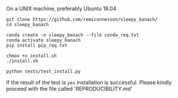 On a UNIX machine, preferably Ubuntu 18.04

```
git clone https://github.com/remiconnesson/sleepy_banach/
cd sleepy_banach

conda create -n sleepy_banach --file conda_req.txt
conda activate sleepy_banach 
pip install pip_req.txt

chmox +x install.sh
./install.sh

python tests/test_install.py
```

If the result of the test is `yes` installation is successful.
Please kindly proceed with the file called 'REPRODUCIBILITY.md'


